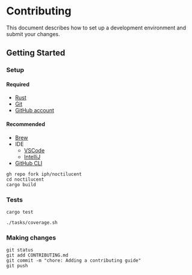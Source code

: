 # Contributing

This document describes how to set up a development environment and submit your changes.

## Getting Started

### Setup

#### Required

- [Rust](https://www.rust-lang.org/tools/install)
- [Git](https://git-scm.com/book/en/v2/Getting-Started-Installing-Git)
- [GitHub account](https://github.com/join)

#### Recommended

- [Brew](https://docs.brew.sh/Installation)
- IDE
  - [VSCode](https://code.visualstudio.com/download)
  - [IntelliJ](https://www.jetbrains.com/idea/download)
- [GitHub CLI](https://cli.github.com/)

```console
gh repo fork iph/noctilucent
cd noctilucent
cargo build
```

### Tests

```console
cargo test
```

```console
./tasks/coverage.sh
```

### Making changes

```console
git status
git add CONTRIBUTING.md
git commit -m "chore: Adding a contributing guide"
git push
```

